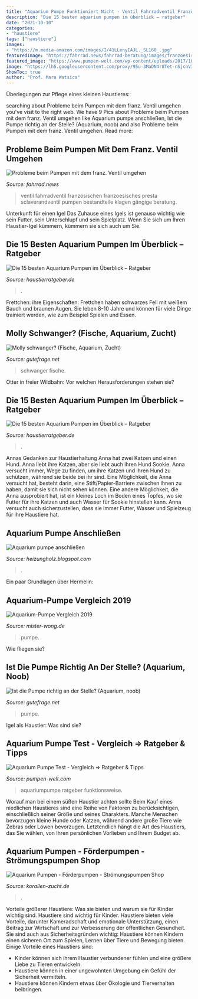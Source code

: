 ```yaml
---
title: "Aquarium Pumpe Funktioniert Nicht - Ventil Fahrradventil Französischen Franzoesisches Presta Sclaverandventil Pumpen Bestandteile Klagen Gängige Beratung"
description: "Die 15 besten aquarium pumpen im überblick – ratgeber"
date: "2021-10-10"
categories:
- "haustiere"
tags: ["haustiere"]
images:
- "https://m.media-amazon.com/images/I/41LLenyIAJL._SL160_.jpg"
featuredImage: "https://fahrrad.news/fahrrad-beratung/images/franzoesisches-ventil-uebersicht-bestandteile-sclaverandventil-presta-fahrrad.jpg"
featured_image: "https://www.pumpen-welt.com/wp-content/uploads/2017/10/aquarium-576059_6401-262x205.png"
image: "https://lh5.googleusercontent.com/proxy/95u-3MaDN4r8Tet-nSjcnVI9Z3opm4DWyh7FkCjzgHvL70SB_Qv0rPrcnXO3qm-t5WVbMD2CVyN09GlXbbdMyNA0=s0-d"
ShowToc: true
author: "Prof. Mara Watsica"
---
```



Überlegungen zur Pflege eines kleinen Haustieres:

	

		
searching about Probleme beim Pumpen mit dem franz. Ventil umgehen you've visit to the right web. We have 9 Pics about Probleme beim Pumpen mit dem franz. Ventil umgehen like Aquarium pumpe anschließen, Ist die Pumpe richtig an der Stelle? (Aquarium, noob) and also Probleme beim Pumpen mit dem franz. Ventil umgehen. Read more:
		
    
## Probleme Beim Pumpen Mit Dem Franz. Ventil Umgehen

<img loading=lazy src="https://fahrrad.news/fahrrad-beratung/images/franzoesisches-ventil-uebersicht-bestandteile-sclaverandventil-presta-fahrrad.jpg" onerror="this.onerror=null;this.src='https://tse3.mm.bing.net/th?id=OIP.J4s-CjG8ZDQMsBX_6TRoZgHaF6&amp;pid=15.1';" alt="Probleme beim Pumpen mit dem franz. Ventil umgehen">

_Source: fahrrad.news_

>ventil fahrradventil französischen franzoesisches presta sclaverandventil pumpen bestandteile klagen gängige beratung. 

	

Unterkunft für einen Igel
Das Zuhause eines Igels ist genauso wichtig wie sein Futter, sein Unterschlupf und sein Spielplatz. Wenn Sie sich um Ihren Haustier-Igel kümmern, kümmern sie sich auch um Sie.

    
## Die 15 Besten Aquarium Pumpen Im Überblick – Ratgeber

<img loading=lazy src="https://m.media-amazon.com/images/I/41LLenyIAJL._SL160_.jpg" onerror="this.onerror=null;this.src='https://tse3.mm.bing.net/th?id=OIP.4I57fQ9T1DBO_MHRQ1K-MAAAAA&amp;pid=15.1';" alt="Die 15 besten Aquarium Pumpen im Überblick – Ratgeber">

_Source: haustierratgeber.de_

>. 

	

Frettchen: ihre Eigenschaften: Frettchen haben schwarzes Fell mit weißem Bauch und braunen Augen. Sie leben 8-10 Jahre und können für viele Dinge trainiert werden, wie zum Beispiel Spielen und Essen.

    
## Molly Schwanger? (Fische, Aquarium, Zucht)

<img loading=lazy src="https://images.gutefrage.net/media/fragen/bilder/molly-schwanger/0_original.jpg?v=1484944321000" onerror="this.onerror=null;this.src='https://tse3.mm.bing.net/th?id=OIP.kPNaNgu2XaejZox2B998TAHaHa&amp;pid=15.1';" alt="Molly schwanger? (Fische, Aquarium, Zucht)">

_Source: gutefrage.net_

>schwanger fische. 

	

Otter in freier Wildbahn: Vor welchen Herausforderungen stehen sie?

    
## Die 15 Besten Aquarium Pumpen Im Überblick – Ratgeber

<img loading=lazy src="https://www.haustierratgeber.de/ratgeber/wp-content/uploads/2021/05/41oioXEAHyL._SL160_.jpg" onerror="this.onerror=null;this.src='https://tse2.mm.bing.net/th?id=OIP.wMFMQph40fB5DJQPWbquCgAAAA&amp;pid=15.1';" alt="Die 15 besten Aquarium Pumpen im Überblick – Ratgeber">

_Source: haustierratgeber.de_

>. 

	

Annas Gedanken zur Haustierhaltung
Anna hat zwei Katzen und einen Hund. Anna liebt ihre Katzen, aber sie liebt auch ihren Hund Sookie. Anna versucht immer, Wege zu finden, um ihre Katzen und ihren Hund zu schützen, während sie beide bei ihr sind. Eine Möglichkeit, die Anna versucht hat, besteht darin, eine Stift/Papier-Barriere zwischen ihnen zu haben, damit sie sich nicht sehen können. Eine andere Möglichkeit, die Anna ausprobiert hat, ist ein kleines Loch im Boden eines Topfes, wo sie Futter für ihre Katzen und auch Wasser für Sookie hinstellen kann. Anna versucht auch sicherzustellen, dass sie immer Futter, Wasser und Spielzeug für ihre Haustiere hat.

    
## Aquarium Pumpe Anschließen

<img loading=lazy src="https://lh5.googleusercontent.com/proxy/95u-3MaDN4r8Tet-nSjcnVI9Z3opm4DWyh7FkCjzgHvL70SB_Qv0rPrcnXO3qm-t5WVbMD2CVyN09GlXbbdMyNA0=s0-d" onerror="this.onerror=null;this.src='https://tse3.mm.bing.net/th?id=OIP.gSB1L3QgGqtM8sNbh3a6SQHaF2&amp;pid=15.1';" alt="Aquarium pumpe anschließen">

_Source: heizungholz.blogspot.com_

>. 

	

Ein paar Grundlagen über Hermelin:

    
## Aquarium-Pumpe Vergleich 2019

<img loading=lazy src="https://mister-wong.s3.amazonaws.com/uploads/product/image/20269/f1bc4b29-ce2d-4442-9609-5cafe82d1182.jpg" onerror="this.onerror=null;this.src='https://tse4.mm.bing.net/th?id=OIP.4KYb8QMaNM3MgkBCV869WwHaHa&amp;pid=15.1';" alt="Aquarium-Pumpe Vergleich 2019">

_Source: mister-wong.de_

>pumpe. 

	

Wie fliegen sie?

    
## Ist Die Pumpe Richtig An Der Stelle? (Aquarium, Noob)

<img loading=lazy src="https://images.gutefrage.net/media/fragen/bilder/ist-die-pumpe-richtig-an-der-stelle/0_full.jpg?v=1447953812000" onerror="this.onerror=null;this.src='https://tse4.mm.bing.net/th?id=OIP.Wlok7c_p0NOY25eB9exUSgHaHa&amp;pid=15.1';" alt="Ist die Pumpe richtig an der Stelle? (Aquarium, noob)">

_Source: gutefrage.net_

>pumpe. 

	

Igel als Haustier: Was sind sie?

    
## Aquarium Pumpe Test - Vergleich ⇒ Ratgeber &amp; Tipps

<img loading=lazy src="https://www.pumpen-welt.com/wp-content/uploads/2017/10/aquarium-576059_6401-262x205.png" onerror="this.onerror=null;this.src='https://tse4.mm.bing.net/th?id=OIP.A00SokUnxagbRPeRSfXZGAAAAA&amp;pid=15.1';" alt="Aquarium Pumpe Test - Vergleich ⇒ Ratgeber &amp; Tipps">

_Source: pumpen-welt.com_

>aquariumpumpe ratgeber funktionsweise. 

	

Worauf man bei einem süßen Haustier achten sollte
Beim Kauf eines niedlichen Haustieres sind eine Reihe von Faktoren zu berücksichtigen, einschließlich seiner Größe und seines Charakters. Manche Menschen bevorzugen kleine Hunde oder Katzen, während andere große Tiere wie Zebras oder Löwen bevorzugen. Letztendlich hängt die Art des Haustiers, das Sie wählen, von Ihren persönlichen Vorlieben und Ihrem Budget ab.

    
## Aquarium Pumpen - Förderpumpen - Strömungspumpen Shop

<img loading=lazy src="https://www.korallen-zucht.de/out/pictures/generated/product/1/380_195_95/img_9114.jpg" onerror="this.onerror=null;this.src='https://tse4.mm.bing.net/th?id=OIP.2pyHnz4gDknYf9RMGHyz9QAAAA&amp;pid=15.1';" alt="Aquarium Pumpen - Förderpumpen - Strömungspumpen Shop">

_Source: korallen-zucht.de_

>. 

	

Vorteile größerer Haustiere: Was sie bieten und warum sie für Kinder wichtig sind.
Haustiere sind wichtig für Kinder. Haustiere bieten viele Vorteile, darunter Kameradschaft und emotionale Unterstützung, einen Beitrag zur Wirtschaft und zur Verbesserung der öffentlichen Gesundheit. Sie sind auch aus Sicherheitsgründen wichtig: Haustiere können Kindern einen sicheren Ort zum Spielen, Lernen über Tiere und Bewegung bieten. Einige Vorteile eines Haustiers sind:
- Kinder können sich ihrem Haustier verbundener fühlen und eine größere Liebe zu Tieren entwickeln.
- Haustiere können in einer ungewohnten Umgebung ein Gefühl der Sicherheit vermitteln.
- Haustiere können Kindern etwas über Ökologie und Tierverhalten beibringen.

